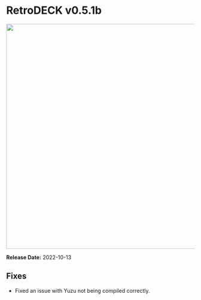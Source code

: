 # RetroDECK v0.5.1b

<img src="../../../wiki_images/logos/rd-logo-box.png" width="600">

**Release Date:** 2022-10-13

## Fixes

- Fixed an issue with Yuzu not being compiled correctly.

